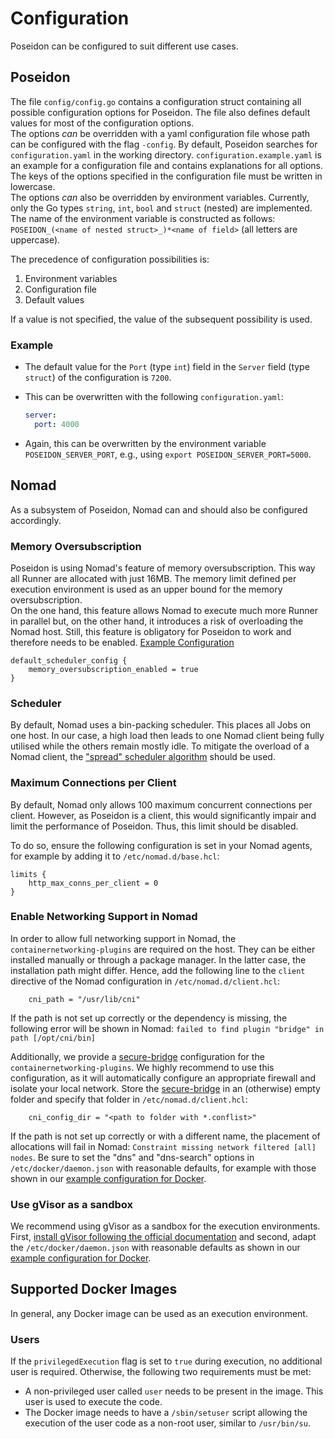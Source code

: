 # Configuration

Poseidon can be configured to suit different use cases.


## Poseidon

The file `config/config.go` contains a configuration struct containing all possible configuration options for Poseidon. The file also defines default values for most of the configuration options.  
The options *can* be overridden with a yaml configuration file whose path can be configured with the flag `-config`. By default, Poseidon searches for `configuration.yaml` in the working directory. `configuration.example.yaml` is an example for a configuration file and contains explanations for all options. The keys of the options specified in the configuration file must be written in lowercase.  
The options *can* also be overridden by environment variables. Currently, only the Go types `string`, `int`, `bool` and `struct` (nested) are implemented. The name of the environment variable is constructed as follows: `POSEIDON_(<name of nested struct>_)*<name of field>` (all letters are uppercase).

The precedence of configuration possibilities is:

1. Environment variables
2. Configuration file
3. Default values

If a value is not specified, the value of the subsequent possibility is used.

### Example

- The default value for the `Port` (type `int`) field in the `Server` field (type `struct`) of the configuration is `7200`.
- This can be overwritten with the following `configuration.yaml`:

  ```yaml
  server:
    port: 4000
  ```

- Again, this can be overwritten by the environment variable `POSEIDON_SERVER_PORT`, e.g., using `export POSEIDON_SERVER_PORT=5000`.


## Nomad

As a subsystem of Poseidon, Nomad can and should also be configured accordingly.

### Memory Oversubscription

Poseidon is using Nomad's feature of memory oversubscription. This way all Runner are allocated with just 16MB. The memory limit defined per execution environment is used as an upper bound for the memory oversubscription.  
On the one hand, this feature allows Nomad to execute much more Runner in parallel but, on the other hand, it introduces a risk of overloading the Nomad host. Still, this feature is obligatory for Poseidon to work and therefore needs to be enabled. [Example Configuration](./resources/server.example.hcl)

```hcl
default_scheduler_config {
    memory_oversubscription_enabled = true
}
```


### Scheduler

By default, Nomad uses a bin-packing scheduler. This places all Jobs on one host. In our case, a high load then leads to one Nomad client being fully utilised while the others remain mostly idle.
To mitigate the overload of a Nomad client, the ["spread" scheduler algorithm](https://www.nomadproject.io/api-docs/operator/scheduler#update-scheduler-configuration) should be used.

### Maximum Connections per Client

By default, Nomad only allows 100 maximum concurrent connections per client. However, as Poseidon is a client, this would significantly impair and limit the performance of Poseidon. Thus, this limit should be disabled.

To do so, ensure the following configuration is set in your Nomad agents, for example by adding it to `/etc/nomad.d/base.hcl`:

```hcl
limits {
    http_max_conns_per_client = 0
}
```

### Enable Networking Support in Nomad

In order to allow full networking support in Nomad, the `containernetworking-plugins` are required on the host. They can be either installed manually or through a package manager. In the latter case, the installation path might differ. Hence, add the following line to the `client` directive of the Nomad configuration in `/etc/nomad.d/client.hcl`:

```hcl
    cni_path = "/usr/lib/cni"
```

If the path is not set up correctly or the dependency is missing, the following error will be shown in Nomad: `failed to find plugin "bridge" in path [/opt/cni/bin]`

Additionally, we provide a [secure-bridge](./resources/secure-bridge.conflist) configuration for the `containernetworking-plugins`. We highly recommend to use this configuration, as it will automatically configure an appropriate firewall and isolate your local network. Store the [secure-bridge](./resources/secure-bridge.conflist) in an (otherwise) empty folder and specify that folder in `/etc/nomad.d/client.hcl`:

```hcl
    cni_config_dir = "<path to folder with *.conflist>"
```

If the path is not set up correctly or with a different name, the placement of allocations will fail in Nomad: `Constraint missing network filtered [all] nodes`. Be sure to set the "dns" and "dns-search" options in `/etc/docker/daemon.json` with reasonable defaults, for example with those shown in our [example configuration for Docker](./resources/docker.daemon.json).

### Use gVisor as a sandbox

We recommend using gVisor as a sandbox for the execution environments. First, [install gVisor following the official documentation](https://gvisor.dev/docs/user_guide/install/) and second, adapt the `/etc/docker/daemon.json` with reasonable defaults as shown in our [example configuration for Docker](./resources/docker.daemon.json).

## Supported Docker Images

In general, any Docker image can be used as an execution environment. 

### Users

If the `privilegedExecution` flag is set to `true` during execution, no additional user is required. Otherwise, the following two requirements must be met:

- A non-privileged user called `user` needs to be present in the image. This user is used to execute the code.
- The Docker image needs to have a `/sbin/setuser` script allowing the execution of the user code as a non-root user, similar to `/usr/bin/su`.
